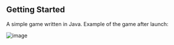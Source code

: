 ## Getting Started
A simple game written in Java.
Example of the game after launch:

![image](https://github.com/wiktoriachojnacka/tictactoe/assets/92918917/2578ef6c-c51b-4ee9-8af7-4a0b441f0e17)

